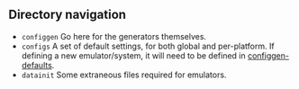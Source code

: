 ## Directory navigation

 - `configgen` Go here for the generators themselves.
 - `configs` A set of default settings, for both global and per-platform. If defining a new emulator/system, it will need to be defined in [configgen-defaults](https://github.com/batocera-linux/batocera.linux/blob/master/package/batocera/core/batocera-configgen/configs/configgen-defaults.yml).
 - `datainit` Some extraneous files required for emulators.
